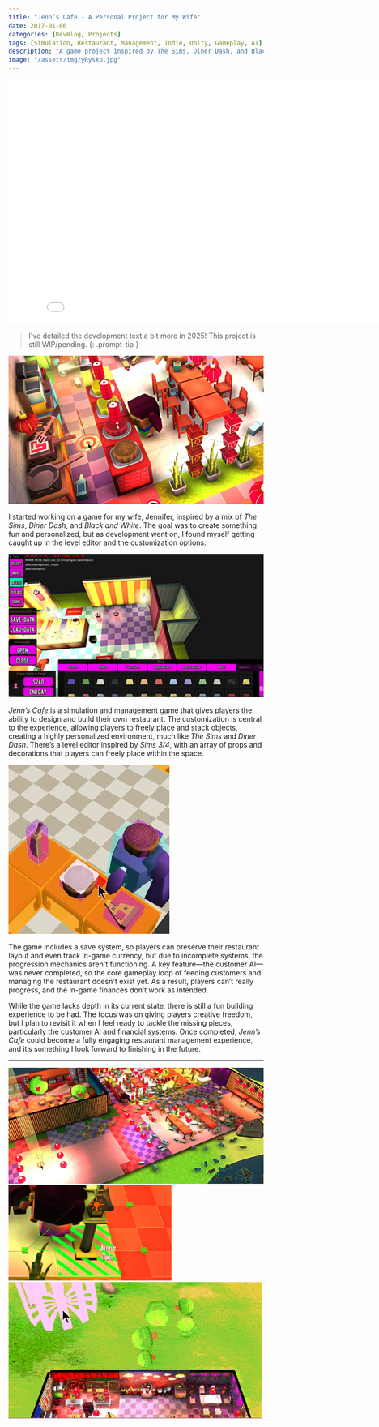 ```yaml
---
title: "Jenn’s Cafe - A Personal Project for My Wife"
date: 2017-01-06
categories: [DevBlog, Projects]
tags: [Simulation, Restaurant, Management, Indie, Unity, Gameplay, AI]
description: "A game project inspired by The Sims, Diner Dash, and Black and White, created to impress my wife. Featuring custom restaurant building and management mechanics."
image: "/assets/img/yRyskp.jpg"
---
```


<iframe width="840" height="480" src="//www.youtube.com/embed/CnQKxeq4tdY" frameborder="0" allowfullscreen="allowfullscreen">&nbsp;</iframe>

> I've detailed the development text a bit more in 2025! This project is still WIP/pending.
{: .prompt-tip }


![lRDd9Xh](assets/img/yRyskp.jpg)

I started working on a game for my wife, Jennifer, inspired by a mix of *The Sims*, *Diner Dash*, and *Black and White*. The goal was to create something fun and personalized, but as development went on, I found myself getting caught up in the level editor and the customization options.

![lRDd9Xh](assets/img/DZ1nsPwW4AEB7gE.jpg)

*Jenn’s Cafe* is a simulation and management game that gives players the ability to design and build their own restaurant. The customization is central to the experience, allowing players to freely place and stack objects, creating a highly personalized environment, much like *The Sims* and *Diner Dash*. There’s a level editor inspired by *Sims 3/4*, with an array of props and decorations that players can freely place within the space.

![lRDd9Xh](assets/img/stacking.gif)

The game includes a save system, so players can preserve their restaurant layout and even track in-game currency, but due to incomplete systems, the progression mechanics aren't functioning. A key feature—the customer AI—was never completed, so the core gameplay loop of feeding customers and managing the restaurant doesn't exist yet. As a result, players can’t really progress, and the in-game finances don’t work as intended.

While the game lacks depth in its current state, there is still a fun building experience to be had. The focus was on giving players creative freedom, but I plan to revisit it when I feel ready to tackle the missing pieces, particularly the customer AI and financial systems. Once completed, *Jenn’s Cafe* could become a fully engaging restaurant management experience, and it’s something I look forward to finishing in the future.

---

![lRDd9Xh](assets/img/KQnkFb.jpg)
![lRDd9Xh](assets/img/KzCEMw.gif)
![lRDd9Xh](assets/img/Z3sGfG.gif)




